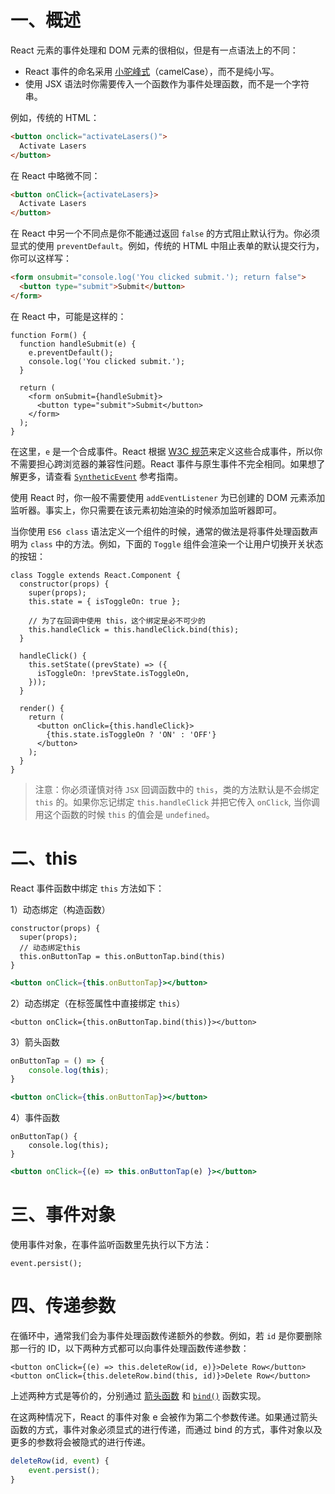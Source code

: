 # 一、概述

React 元素的事件处理和 DOM 元素的很相似，但是有一点语法上的不同：

- React 事件的命名采用 <u>小驼峰式</u>（camelCase），而不是纯小写。
- 使用 JSX 语法时你需要传入一个函数作为事件处理函数，而不是一个字符串。

例如，传统的 HTML：

```html
<button onclick="activateLasers()">
  Activate Lasers
</button>
```

在 React 中略微不同：

```html
<button onClick={activateLasers}>
  Activate Lasers
</button>
```

在 React 中另一个不同点是你不能通过返回 `false` 的方式阻止默认行为。你必须显式的使用 `preventDefault`。例如，传统的 HTML 中阻止表单的默认提交行为，你可以这样写：

```html
<form onsubmit="console.log('You clicked submit.'); return false">
  <button type="submit">Submit</button>
</form>
```

在 React 中，可能是这样的：

```react
function Form() {
  function handleSubmit(e) {
    e.preventDefault();
    console.log('You clicked submit.');
  }

  return (
    <form onSubmit={handleSubmit}>
      <button type="submit">Submit</button>
    </form>
  );
}
```

在这里，`e` 是一个合成事件。React 根据 [W3C 规范](https://www.w3.org/TR/DOM-Level-3-Events/)来定义这些合成事件，所以你不需要担心跨浏览器的兼容性问题。React 事件与原生事件不完全相同。如果想了解更多，请查看 [`SyntheticEvent`](https://zh-hans.reactjs.org/docs/events.html) 参考指南。

使用 React 时，你一般不需要使用 `addEventListener` 为已创建的 DOM 元素添加监听器。事实上，你只需要在该元素初始渲染的时候添加监听器即可。

当你使用 `ES6 class` 语法定义一个组件的时候，通常的做法是将事件处理函数声明为 `class` 中的方法。例如，下面的 `Toggle` 组件会渲染一个让用户切换开关状态的按钮：

```react
class Toggle extends React.Component {
  constructor(props) {
    super(props);
    this.state = { isToggleOn: true };

    // 为了在回调中使用 this，这个绑定是必不可少的
    this.handleClick = this.handleClick.bind(this);
  }

  handleClick() {
    this.setState((prevState) => ({
      isToggleOn: !prevState.isToggleOn,
    }));
  }

  render() {
    return (
      <button onClick={this.handleClick}>
        {this.state.isToggleOn ? 'ON' : 'OFF'}
      </button>
    );
  }
}
```

> 注意：你必须谨慎对待 `JSX` 回调函数中的 `this`，类的方法默认是不会绑定 `this` 的。如果你忘记绑定 `this.handleClick` 并把它传入 `onClick`, 当你调用这个函数的时候 `this` 的值会是 `undefined`。

# 二、this 

React 事件函数中绑定 `this` 方法如下：

1）动态绑定（构造函数）

```react
constructor(props) {
  super(props);
  // 动态绑定this
  this.onButtonTap = this.onButtonTap.bind(this)
}
```

```jsx
<button onClick={this.onButtonTap}></button>
```

2）动态绑定（在标签属性中直接绑定 `this`）

```react
<button onClick={this.onButtonTap.bind(this)}></button>
```

3）箭头函数

```js
onButtonTap = () => {
	console.log(this);
}
```

```jsx
<button onClick={this.onButtonTap}></button>
```

4）事件函数

```react
onButtonTap() {
    console.log(this);
}
```

```jsx
<button onClick={(e) => this.onButtonTap(e) }></button>
```

# 三、事件对象

使用事件对象，在事件监听函数里先执行以下方法：

```react
event.persist();
```

# 四、传递参数

在循环中，通常我们会为事件处理函数传递额外的参数。例如，若 `id` 是你要删除那一行的 ID，以下两种方式都可以向事件处理函数传递参数：

```react
<button onClick={(e) => this.deleteRow(id, e)}>Delete Row</button>
<button onClick={this.deleteRow.bind(this, id)}>Delete Row</button>
```

上述两种方式是等价的，分别通过 <u>箭头函数</u> 和 <u>`bind()`</u> 函数实现。

在这两种情况下，React 的事件对象 e 会被作为第二个参数传递。如果通过箭头函数的方式，事件对象必须显式的进行传递，而通过 bind 的方式，事件对象以及更多的参数将会被隐式的进行传递。

```js
deleteRow(id, event) {
	event.persist();
}
```

